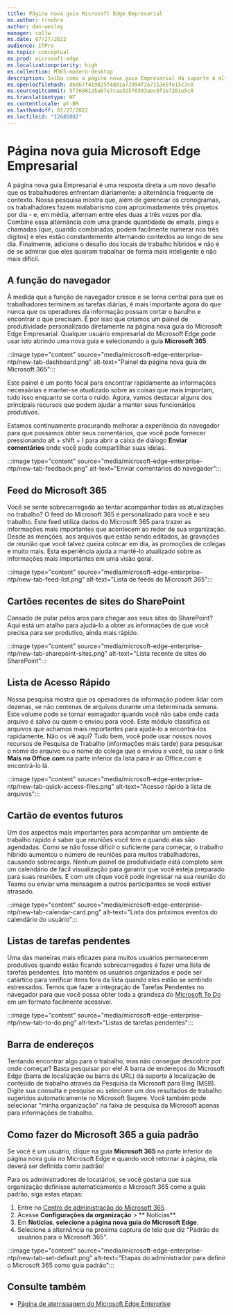 ```yaml
---
title: Página nova guia Microsoft Edge Empresarial
ms.author: trnohra
author: dan-wesley
manager: collw
ms.date: 07/27/2022
audience: ITPro
ms.topic: conceptual
ms.prod: microsoft-edge
ms.localizationpriority: high
ms.collection: M365-modern-desktop
description: Saiba como a página nova guia Empresarial dá suporte à alternância de contexto e aumenta a produtividade dos trabalhadores.
ms.openlocfilehash: dbd67f419825f4dd1a72994f3a7153e5fe15c3c8
ms.sourcegitcommit: 5f76981a5a67e7caa32570393aec0f1e7261e5c8
ms.translationtype: HT
ms.contentlocale: pt-BR
ms.lasthandoff: 07/27/2022
ms.locfileid: "12685082"
---
```

# <a name="microsoft-edge-enterprise-new-tab-page"></a>Página nova guia Microsoft Edge Empresarial

A página nova guia Empresarial é uma resposta direta a um novo desafio que os trabalhadores enfrentam diariamente: a alternância frequente de contexto. Nossa pesquisa mostra que, além de gerenciar os cronogramas, os trabalhadores fazem malabarismo com aproximadamente três projetos por dia - e, em média, alternam entre eles duas a três vezes por dia. Combine essa alternância com uma grande quantidade de emails, pings e chamadas (que, quando combinadas, podem facilmente numerar nos três dígitos) e eles estão constantemente alternando contextos ao longo de seu dia. Finalmente, adicione o desafio dos locais de trabalho híbridos e não é de se admirar que eles queiram trabalhar de forma mais inteligente e não mais difícil.

## <a name="the-role-of-the-browser"></a>A função do navegador

À medida que a função de navegador cresce e se torna central para que os trabalhadores terminem as tarefas diárias, é mais importante agora do que nunca que os operadores da informação possam cortar o barulho e encontrar o que precisam. É por isso que criamos um painel de produtividade personalizado diretamente na página nova guia do Microsoft Edge Empresarial. Qualquer usuário empresarial do Microsoft Edge pode usar isto abrindo uma nova guia e selecionando a guia **Microsoft 365**.

:::image type="content" source="media/microsoft-edge-enterprise-ntp/new-tab-dashboard.png" alt-text="Painel da página nova guia do Microsoft 365":::

Este painel é um ponto focal para encontrar rapidamente as informações necessárias e manter-se atualizado sobre as coisas que mais importam, tudo isso enquanto se corta o ruído. Agora, vamos destacar alguns dos principais recursos que podem ajudar a manter seus funcionários produtivos.

Estamos continuamente procurando melhorar a experiência do navegador para que possamos obter seus comentários, que você pode fornecer pressionando alt + shift + I para abrir a caixa de diálogo **Enviar comentários** onde você pode compartilhar suas ideias.

:::image type="content" source="media/microsoft-edge-enterprise-ntp/new-tab-feedback.png" alt-text="Enviar comentários do navegador":::

## <a name="microsoft-365-feed"></a>Feed do Microsoft 365

Você se sente sobrecarregado ao tentar acompanhar todas as atualizações no trabalho? O feed do Microsoft 365 é personalizado para você e seu trabalho. Este feed utiliza dados do Microsoft 365 para trazer as informações mais importantes que acontecem ao redor de sua organização. Desde as menções, aos arquivos que estão sendo editados, às gravações de reunião que você talvez queira colocar em dia, às promoções de colegas e muito mais. Esta experiência ajuda a mantê-lo atualizado sobre as informações mais importantes em uma visão geral.

:::image type="content" source="media/microsoft-edge-enterprise-ntp/new-tab-feed-list.png" alt-text="Lista de feeds do Microsoft 365":::

## <a name="recent-sharepoint-sites-card"></a>Cartões recentes de sites do SharePoint

Cansado de pular pelos aros para chegar aos seus sites do SharePoint? Aqui está um atalho para ajudá-lo a obter as informações de que você precisa para ser produtivo, ainda mais rápido.

:::image type="content" source="media/microsoft-edge-enterprise-ntp/new-tab-sharepoint-sites.png" alt-text="Lista recente de sites do SharePoint":::

## <a name="quick-access-list"></a>Lista de Acesso Rápido

Nossa pesquisa mostra que os operadores da informação podem lidar com dezenas, se não centenas de arquivos durante uma determinada semana. Este volume pode se tornar esmagador quando você não sabe onde cada arquivo é salvo ou quem o enviou para você. Este módulo classifica os arquivos que achamos mais importantes para ajudá-lo a encontrá-los rapidamente. Não os vê aqui? Tudo bem, você pode usar nossos novos recursos de Pesquisa de Trabalho (informações mais tarde) para pesquisar o nome do arquivo ou o nome do colega que o enviou a você, ou usar o link **Mais no Office.com** na parte inferior da lista para ir ao Office.com e encontrá-lo lá.

:::image type="content" source="media/microsoft-edge-enterprise-ntp/new-tab-quick-access-files.png" alt-text="Acesso rápido à lista de arquivos":::

## <a name="upcoming-events-card"></a>Cartão de eventos futuros

Um dos aspectos mais importantes para acompanhar um ambiente de trabalho rápido é saber que reuniões você tem e quando elas são agendadas. Como se não fosse difícil o suficiente para começar, o trabalho híbrido aumentou o número de reuniões para muitos trabalhadores, causando sobrecarga. Nenhum painel de produtividade está completo sem um calendário de fácil visualização para garantir que você esteja preparado para suas reuniões. E com um clique você pode ingressar na sua reunião do Teams ou enviar uma mensagem a outros participantes se você estiver atrasado.

:::image type="content" source="media/microsoft-edge-enterprise-ntp/new-tab-calendar-card.png" alt-text="Lista dos próximos eventos do calendário do usuário":::

## <a name="to-do-task-list"></a>Listas de tarefas pendentes

Uma das maneiras mais eficazes para muitos usuários permanecerem produtivos quando estão ficando sobrecarregados é fazer uma lista de tarefas pendentes. Isto mantém os usuários organizados e pode ser catártico para verificar itens fora da lista quando eles estão se sentindo estressados. Temos que fazer a integração de Tarefas Pendentes no navegador para que você possa obter toda a grandeza do [Microsoft To Do](https://todo.microsoft.com/tasks/) em um formato facilmente acessível.

:::image type="content" source="media/microsoft-edge-enterprise-ntp/new-tab-to-do.png" alt-text="Listas de tarefas pendentes":::

## <a name="address-bar"></a>Barra de endereços

Tentando encontrar algo para o trabalho, mas não consegue descobrir por onde começar? Basta pesquisar por ele! A barra de endereços do Microsoft Edge (barra de localização ou barra de URL) dá suporte à localização de conteúdo de trabalho através da Pesquisa da Microsoft para Bing (MSB). Digite sua consulta e pesquise ou selecione um dos resultados de trabalho sugeridos automaticamente no Microsoft Sugere. Você também pode selecionar "minha organização" na faixa de pesquisa da Microsoft apenas para informações de trabalho.

## <a name="how-to-make-microsoft-365-the-default-tab"></a>Como fazer do Microsoft 365 a guia padrão

Se você é um usuário, clique na guia **Microsoft 365** na parte inferior da página nova guia no Microsoft Edge e quando você retornar à página, ela deverá ser definida como padrão!

Para os administradores de locatários, se você gostaria que sua organização definisse automaticamente o Microsoft 365 como a guia padrão, siga estas etapas:

1. Entre no [Centro de administração do Microsoft 365](https://portal.office.com/Adminportal/Home).
2. Acesse **Configurações da organização** > ** Notícias**.
3. Em **Notícias**, **selecione a página nova guia do Microsoft Edge**.
4. Selecione a alternância na próxima captura de tela que diz "Padrão de usuários para o Microsoft 365".

:::image type="content" source="media/microsoft-edge-enterprise-ntp/new-tab-set-default.png" alt-text="Etapas do administrador para definir o Microsoft 365 como guia padrão":::

## <a name="see-also"></a>Consulte também

- [Página de aterrissagem do Microsoft Edge Enterprise](https://aka.ms/EdgeEnterprise)
